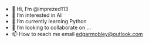 - 👋 Hi, I’m @imprezed113
- 👀 I’m interested in AI
- 🌱 I’m currently learning Python
- 💞️ I’m looking to collaborate on ...
- 📫 How to reach me email edgarmobley@outlook.com

<!---
imprezed113/imprezed113 is a ✨ special ✨ repository because its `README.md` (this file) appears on your GitHub profile.
You can click the Preview link to take a look at your changes.
--->
